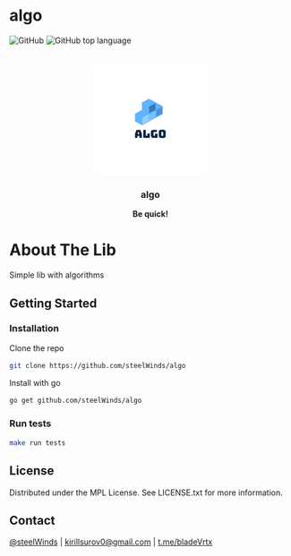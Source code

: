 # algo

![GitHub](https://img.shields.io/github/license/steelWinds/algo)
![GitHub top language](https://img.shields.io/github/languages/top/steelWinds/algo)


</br>
<div align="center">
  <a href="#">
    <img src="logo.png">
  </a>

  <h3 align="center">algo</h3>

  <p align="center">
    <b>Be quick!</b>
  </p>
</div>

# About The Lib

Simple lib with algorithms

## Getting Started

### Installation
Clone the repo
   ```sh
   git clone https://github.com/steelWinds/algo
   ```

Install with go
```sh
go get github.com/steelWinds/algo
```

### Run tests
```sh
make run tests
```

## License

Distributed under the MPL License. See LICENSE.txt for more information.

## Contact

[@steelWinds](https://github.com/steelWinds) | kirillsurov0@gmail.com | [t.me/bladeVrtx](https://t.me/bladeVrtx)


